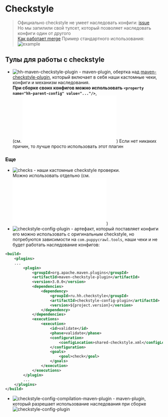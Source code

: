 # Checkstyle
> Официально checkstyle не умеет наследовать конфиги: [issue](https://github.com/checkstyle/checkstyle/issues/2873)  
> Но мы запилили свой тулсет, который позволяет наследовать конфиги один от другого  
> [Как работает merge](merge-description.md)
Пример стандартного использования: 
![example](./example)
## Тулы для работы с checkstyle
- ![hh-maven-checkstyle-plugin](./hh-maven-checkstyle-plugin) - maven-plugin, обертка над [maven-checkstyle-plugin](https://maven.apache.org/plugins/maven-checkstyle-plugin/), который включает в себя наши кастомные чеки, конфиги и механизм наследования.  
**При сборке своих конфигов можно использовать `<property name="hh-parent-config" value="..."/>`**,  
(см. ![hhru-checkstyle.xml](./checkstyle-config-plugin/src/main/resources/hhru/hhru-checkstyle.xml))
Если нет никаких причин, то лучше просто использовать этот плагин
### Еще
- ![checks](./checks) - наши кастомные checkstyle проверки.  
Можно использовать отдельно (см. ![shared-checkstyle.xml](./checkstyle-config-plugin/src/main/resources/shared-checkstyle.xml))
- ![checkstyle-config-plugin](./checkstyle-config-plugin) - артефакт, который поставляет конфиги  
его можно использовать с оригинальным checkstyle, но потребуются зависимости на `com.puppycrawl.tools`, наши чеки и не будет работать наследование конфигов:
```xml
<build>
    <plugins>
    ...
        <plugin>
            <groupId>org.apache.maven.plugins</groupId>
            <artifactId>maven-checkstyle-plugin</artifactId>
            <version>3.0.0</version>
            <dependencies>
                <dependency>
                    <groupId>ru.hh.checkstyle</groupId>
                    <artifactId>checkstyle-config-plugin</artifactId>
                    <version>${project.version}</version>
                </dependency>
            </dependencies>
            <executions>
                <execution>
                    <id>validate</id>
                    <phase>validate</phase>
                    <configuration>
                        <configLocation>shared-checkstyle.xml</configLocation>
                    </configuration>
                    <goals>
                        <goal>check</goal>
                    </goals>
                </execution>
            </executions>
        </plugin>
        ...
    </plugins>
</build>
```
- ![checkstyle-config-compilation-maven-plugin](./checkstyle-config-compilation-maven-plugin) - maven-plugin, который разрешает использование наследования при сборке ![checkstyle-config-plugin](./checkstyle-config-plugin)
